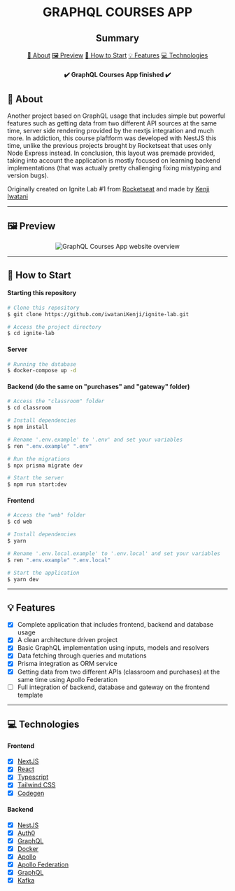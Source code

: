 <h1 align="center">GRAPHQL COURSES APP</h1>

<h2 align="center">Summary</h2>

<p align="center">
    <a href="#about">📙 About</a>
    <a href="#preview">🖼️ Preview</a>
    <a href="#start">📖 How to Start</a>
    <a href="#features">💡 Features</a>
    <a href="#technologies">💻 Technologies</a>
</p>

<h4 align="center">
   ✔️ GraphQL Courses App finished  ✔️
</h4>

<H2 id="about">📙 About</H2>

<p>Another project based on GraphQL usage that includes simple but powerful features such as getting data from two different API sources at the same time, server side rendering provided by the nextjs integration and much more. In addiction, this course plaftform was developed with NestJS this time, unlike the previous projects brought by Rocketseat that uses only Node Express instead.
In conclusion, this layout was premade provided, taking into account the application is mostly focused on learning backend implementations (that was actually pretty challenging fixing mistyping and version bugs).</p>

<p>Originally created on Ignite Lab #1 from <a href="https://www.rocketseat.com.br/">Rocketseat</a> and made by <a href="https://www.linkedin.com/in/kleverson-kenji-iwatani/">Kenji Iwatani</a></p>

---

<H2 id="preview">🖼️ Preview</H2>

<section align="center">
    <img alt="GraphQL Courses App website overview" src="./preview.gif"/>
</section>

---

<H2 id="start">📖 How to Start</H2>

<h4>Starting this repository</h3>

```bash
# Clone this repository
$ git clone https://github.com/iwataniKenji/ignite-lab.git

# Access the project directory
$ cd ignite-lab
```

<h4>Server</h4>

```bash
# Running the database
$ docker-compose up -d
```

<h4>Backend (do the same on "purchases" and "gateway" folder)</h4>

```bash
# Access the "classroom" folder
$ cd classroom

# Install dependencies
$ npm install

# Rename '.env.example' to '.env' and set your variables
$ ren ".env.example" ".env"

# Run the migrations
$ npx prisma migrate dev

# Start the server
$ npm run start:dev
```

<h4>Frontend</h4>

```bash
# Access the "web" folder
$ cd web

# Install dependencies
$ yarn

# Rename '.env.local.example' to '.env.local' and set your variables
$ ren ".env.example" ".env.local"

# Start the application
$ yarn dev
```

---

<H2 id="features">💡 Features</H2>

- [x] Complete application that includes frontend, backend and database usage
- [x] A clean architecture driven project
- [x] Basic GraphQL implementation using inputs, models and resolvers
- [x] Data fetching through queries and mutations
- [x] Prisma integration as ORM service
- [x] Getting data from two different APIs (classroom and purchases) at the same time using Apollo Federation
- [ ] Full integration of backend, database and gateway on the frontend template  

---

<H2 id="technologies">💻 Technologies</H2>

<h4>Frontend</h4>

- [x] <a href="https://nextjs.org/">NextJS</a>
- [x] <a href="https://reactjs.org/">React</a>
- [x] <a href="https://www.typescriptlang.org/">Typescript</a>
- [x] <a href="https://tailwindcss.com/">Tailwind CSS</a>
- [x] <a href="https://www.graphql-code-generator.com/">Codegen</a>

<h4>Backend</h4>

- [x] <a href="https://nestjs.com/">NestJS</a>
- [x] <a href="https://auth0.com/">Auth0</a>
- [x] <a href="https://graphql.org/">GraphQL</a>
- [x] <a href="https://www.docker.com/">Docker</a>
- [x] <a href="https://www.apollo.io/">Apollo</a>
- [x] <a href="https://www.apollographql.com/apollo-federation/">Apollo Federation</a>
- [x] <a href="https://graphql.org/">GraphQL</a>
- [x] <a href="https://kafka.js.org/">Kafka</a>
